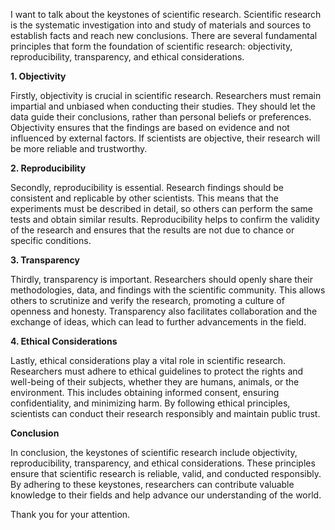 I want to talk about the keystones of scientific research. Scientific research is the systematic investigation into and study of materials and sources to establish facts and reach new conclusions. There are several fundamental principles that form the foundation of scientific research: objectivity, reproducibility, transparency, and ethical considerations.

**1. Objectivity**

Firstly, objectivity is crucial in scientific research. Researchers must remain impartial and unbiased when conducting their studies. They should let the data guide their conclusions, rather than personal beliefs or preferences. Objectivity ensures that the findings are based on evidence and not influenced by external factors. If scientists are objective, their research will be more reliable and trustworthy.

**2. Reproducibility**

Secondly, reproducibility is essential. Research findings should be consistent and replicable by other scientists. This means that the experiments must be described in detail, so others can perform the same tests and obtain similar results. Reproducibility helps to confirm the validity of the research and ensures that the results are not due to chance or specific conditions.

**3. Transparency**

Thirdly, transparency is important. Researchers should openly share their methodologies, data, and findings with the scientific community. This allows others to scrutinize and verify the research, promoting a culture of openness and honesty. Transparency also facilitates collaboration and the exchange of ideas, which can lead to further advancements in the field.

**4. Ethical Considerations**

Lastly, ethical considerations play a vital role in scientific research. Researchers must adhere to ethical guidelines to protect the rights and well-being of their subjects, whether they are humans, animals, or the environment. This includes obtaining informed consent, ensuring confidentiality, and minimizing harm. By following ethical principles, scientists can conduct their research responsibly and maintain public trust.

**Conclusion**

In conclusion, the keystones of scientific research include objectivity, reproducibility, transparency, and ethical considerations. These principles ensure that scientific research is reliable, valid, and conducted responsibly. By adhering to these keystones, researchers can contribute valuable knowledge to their fields and help advance our understanding of the world.

Thank you for your attention.